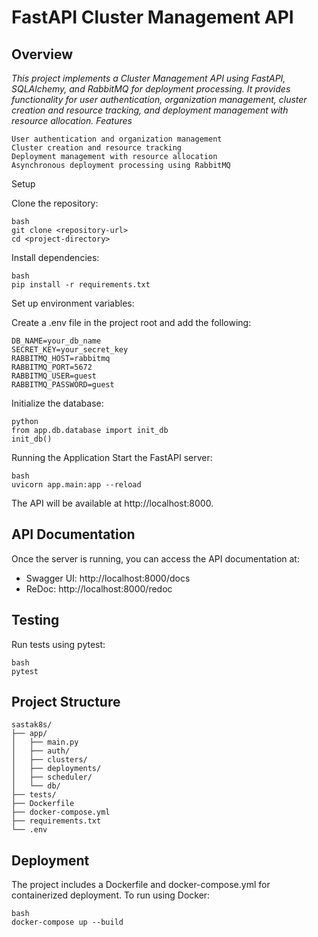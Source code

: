 # FastAPI Cluster Management API

## Overview

_This project implements a Cluster Management API using FastAPI, SQLAlchemy, and RabbitMQ for deployment processing. It provides functionality for user authentication, organization management, cluster creation and resource tracking, and deployment management with resource allocation.
Features_

    User authentication and organization management
    Cluster creation and resource tracking
    Deployment management with resource allocation
    Asynchronous deployment processing using RabbitMQ

Setup

Clone the repository:

    bash
    git clone <repository-url>
    cd <project-directory>

Install dependencies:

    bash
    pip install -r requirements.txt

Set up environment variables:

Create a .env file in the project root and add the following:

    DB_NAME=your_db_name
    SECRET_KEY=your_secret_key
    RABBITMQ_HOST=rabbitmq
    RABBITMQ_PORT=5672
    RABBITMQ_USER=guest
    RABBITMQ_PASSWORD=guest

Initialize the database:

    python
    from app.db.database import init_db
    init_db()

Running the Application
Start the FastAPI server:

    bash
    uvicorn app.main:app --reload

The API will be available at http://localhost:8000.

## API Documentation

Once the server is running, you can access the API documentation at:

* Swagger UI: http://localhost:8000/docs
* ReDoc: http://localhost:8000/redoc

## Testing

Run tests using pytest:

    bash
    pytest

## Project Structure

    
    sastak8s/
    ├── app/
    │   ├── main.py
    │   ├── auth/
    │   ├── clusters/
    │   ├── deployments/
    │   ├── scheduler/
    │   └── db/
    ├── tests/
    ├── Dockerfile
    ├── docker-compose.yml
    ├── requirements.txt
    └── .env

## Deployment

The project includes a Dockerfile and docker-compose.yml for containerized deployment. To run using Docker:

    bash
    docker-compose up --build

